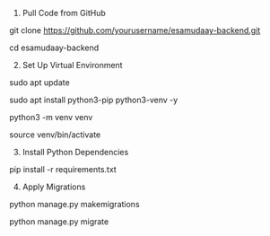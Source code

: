  1. Pull Code from GitHub

git clone https://github.com/yourusername/esamudaay-backend.git

cd esamudaay-backend

2. Set Up Virtual Environment

sudo apt update

sudo apt install python3-pip python3-venv -y

python3 -m venv venv

source venv/bin/activate



3. Install Python Dependencies

pip install -r requirements.txt


4. Apply Migrations

python manage.py makemigrations

python manage.py migrate
